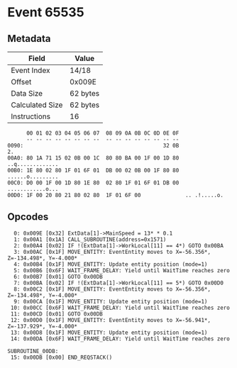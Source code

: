 # Event 65535

## Metadata

| Field           | Value    |
|-----------------|----------|
| Event Index     | 14/18    |
| Offset          | 0x009E   |
| Data Size       | 62 bytes |
| Calculated Size | 62 bytes |
| Instructions    | 16       |

```
      00 01 02 03 04 05 06 07  08 09 0A 0B 0C 0D 0E 0F
      -- -- -- -- -- -- -- --  -- -- -- -- -- -- -- --
0090:                                            32 0B                2.
00A0: 80 1A 71 15 02 0B 00 1C  80 80 BA 00 1F 00 1D 80  ..q.............
00B0: 1E 80 02 80 1F 01 6F 01  DB 00 02 0B 00 1F 80 80  ......o.........
00C0: D0 00 1F 00 1D 80 1E 80  02 80 1F 01 6F 01 DB 00  ............o...
00D0: 1F 00 20 80 21 80 02 80  1F 01 6F 00              .. .!.....o.    
```

## Opcodes

```
  0: 0x009E [0x32] ExtData[1]->MainSpeed = 13* * 0.1
  1: 0x00A1 [0x1A] CALL_SUBROUTINE(address=0x1571)
  2: 0x00A4 [0x02] IF !(ExtData[1]->WorkLocal[11] == 4*) GOTO 0x00BA
  3: 0x00AC [0x1F] MOVE_ENTITY: EventEntity moves to X=-56.356*, Z=-134.498*, Y=-4.000*
  4: 0x00B4 [0x1F] MOVE_ENTITY: Update entity position (mode=1)
  5: 0x00B6 [0x6F] WAIT_FRAME_DELAY: Yield until WaitTime reaches zero
  6: 0x00B7 [0x01] GOTO 0x00DB
  7: 0x00BA [0x02] IF !(ExtData[1]->WorkLocal[11] == 5*) GOTO 0x00D0
  8: 0x00C2 [0x1F] MOVE_ENTITY: EventEntity moves to X=-56.356*, Z=-134.498*, Y=-4.000*
  9: 0x00CA [0x1F] MOVE_ENTITY: Update entity position (mode=1)
 10: 0x00CC [0x6F] WAIT_FRAME_DELAY: Yield until WaitTime reaches zero
 11: 0x00CD [0x01] GOTO 0x00DB
 12: 0x00D0 [0x1F] MOVE_ENTITY: EventEntity moves to X=-56.941*, Z=-137.929*, Y=-4.000*
 13: 0x00D8 [0x1F] MOVE_ENTITY: Update entity position (mode=1)
 14: 0x00DA [0x6F] WAIT_FRAME_DELAY: Yield until WaitTime reaches zero

SUBROUTINE_00DB:
 15: 0x00DB [0x00] END_REQSTACK()
```
